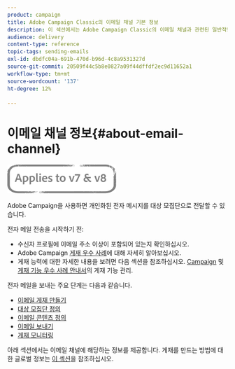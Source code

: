 ```yaml
---
product: campaign
title: Adobe Campaign Classic의 이메일 채널 기본 정보
description: 이 섹션에서는 Adobe Campaign Classic의 이메일 채널과 관련된 일반적인 정보를 제공합니다.
audience: delivery
content-type: reference
topic-tags: sending-emails
exl-id: dbdfc04a-691b-470d-b96d-4c8a9531327d
source-git-commit: 20509f44c5b8e0827a09f44dffdf2ec9d11652a1
workflow-type: tm+mt
source-wordcount: '137'
ht-degree: 12%

---
```


# 이메일 채널 정보{#about-email-channel}

![](../../assets/common.svg)

Adobe Campaign을 사용하면 개인화된 전자 메시지를 대상 모집단으로 전달할 수 있습니다.

전자 메일 전송을 시작하기 전:

* 수신자 프로필에 이메일 주소 이상이 포함되어 있는지 확인하십시오.
* Adobe Campaign [게재 우수 사례](delivery-best-practices.md)에 대해 자세히 알아보십시오.
* 게재 능력에 대한 자세한 내용을 보려면 다음 섹션을 참조하십시오. [Campaign](about-deliverability.md) 및 [게재 기능 우수 사례 안내서](https://experienceleague.adobe.com/docs/deliverability-learn/deliverability-best-practice-guide/introduction.html?lang=ko)의 게재 기능 관리.

전자 메일을 보내는 주요 단계는 다음과 같습니다.

* [이메일 게재 만들기](creating-an-email-delivery.md)
* [대상 모집단 정의](steps-defining-the-target-population.md)
* [이메일 콘텐츠 정의](defining-the-email-content.md)
* [이메일 보내기](sending-messages.md)
* [게재 모니터링](about-delivery-monitoring.md)

아래 섹션에서는 이메일 채널에 해당하는 정보를 제공합니다. 게재를 만드는 방법에 대한 글로벌 정보는 [이 섹션](steps-about-delivery-creation-steps.md)을 참조하십시오.
